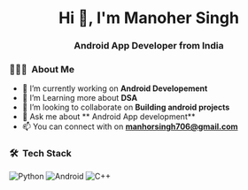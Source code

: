 <h1 align="center">Hi 👋, I'm Manoher Singh</h1>
<h3 align="center"> Android App Developer from India</h3>

### 👨🏻‍💻 &nbsp;About Me

- 🔭 I’m currently working on **Android Developement**
- 🌱 I’m Learning more about **DSA**
- 👯 I’m looking to collaborate on **Building android projects**
- 💬 Ask me about ** Android App development** 
- 📫 You can connect with on  **manhorsingh706@gmail.com**


### 🛠 &nbsp;Tech Stack

![Python](https://img.shields.io/badge/c++-%23ED8B00.svg?style=for-the-badge&logo=openjdk&logoColor=white)
![Android](https://img.shields.io/badge/Android-3DDC84?style=for-the-badge&logo=android&logoColor=white)
![C++](https://img.shields.io/badge/c++-%2300599C.svg?style=for-the-badge&logo=c&logoColor=white)




